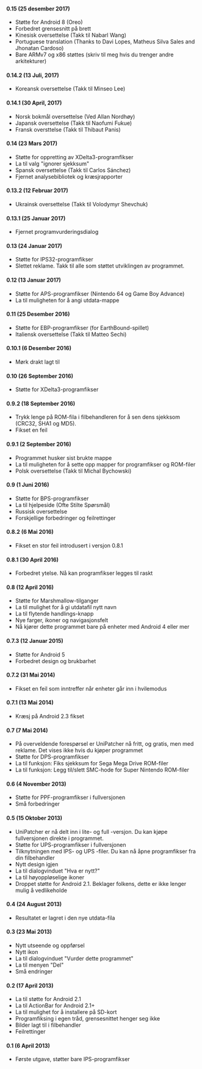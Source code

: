 #### 0.15 (25 desember 2017)
- Støtte for Android 8 (Oreo)
- Forbedret grensesnitt på brett
- Kinesisk oversettelse (Takk til Nabarl Wang)
- Portuguese translation (Thanks to Davi Lopes, Matheus Silva Sales and Jhonatan Cardoso)
- Bare ARMv7 og x86 støttes (skriv til meg hvis du trenger andre arkitekturer)

#### 0.14.2 (13 Juli, 2017)
- Koreansk oversettelse (Takk til Minseo Lee)

#### 0.14.1 (30 April, 2017)
- Norsk bokmål oversettelse (Ved Allan Nordhøy)
- Japansk oversettelse (Takk til Naofumi Fukue)
- Fransk oversttelse (Takk til Thibaut Panis)

#### 0.14 (23 Mars 2017)

- Støtte for oppretting av XDelta3-programfikser
- La til valg "ignorer sjekksum"
- Spansk oversettelse (Takk til Carlos Sánchez)
- Fjernet analysebibliotek og kræsjrapporter

#### 0.13.2 (12 Februar 2017)

- Ukrainsk oversettelse (Takk til Volodymyr Shevchuk)

#### 0.13.1 (25 Januar 2017)

- Fjernet programvurderingsdialog

#### 0.13 (24 Januar 2017)

- Støtte for IPS32-programfikser
- Slettet reklame. Takk til alle som støttet utviklingen av programmet.

#### 0.12 (13 Januar 2017)

- Støtte for APS-programfikser (Nintendo 64 og Game Boy Advance)
- La til muligheten for å angi utdata-mappe

#### 0.11 (25 Desember 2016)

- Støtte for EBP-programfikser (for EarthBound-spillet)
- Italiensk oversettelse (Takk til Matteo Sechi)

#### 0.10.1 (6 Desember 2016)

- Mørk drakt lagt til

#### 0.10 (26 September 2016)

- Støtte for XDelta3-programfikser

#### 0.9.2 (18 September 2016)

- Trykk lenge på ROM-fila i filbehandleren for å sen dens sjekksom (CRC32, SHA1 og MD5).
- Fikset en feil

#### 0.9.1 (2 September 2016)

- Programmet husker sist brukte mappe
- La til muligheten for å sette opp mapper for programfikser og ROM-filer
- Polsk oversettelse (Takk til Michal Bychowski)

#### 0.9 (1 Juni 2016)

- Støtte for BPS-programfikser
- La til hjelpeside (Ofte Stilte Spørsmål)
- Russisk oversettelse
- Forskjellige forbedringer og feilrettinger

#### 0.8.2 (6 Mai 2016)

- Fikset en stor feil introdusert i versjon 0.8.1

#### 0.8.1 (30 April 2016)

- Forbedret ytelse. Nå kan programfikser legges til raskt

#### 0.8 (12 April 2016)

- Støtte for Marshmallow-tilganger
- La til mulighet for å gi utdatafil nytt navn
- La til flytende handlings-knapp
- Nye farger, ikoner og navigasjonsfelt
- Nå kjører dette programmet bare på enheter med Android 4 eller mer

#### 0.7.3 (12 Januar 2015)

- Støtte for Android 5
- Forbedret design og brukbarhet

#### 0.7.2 (31 Mai 2014)

- Fikset en feil som inntreffer når enheter går inn i hvilemodus

#### 0.7.1 (13 Mai 2014)

- Kræsj på Android 2.3 fikset

#### 0.7 (7 Mai 2014)

- På overveldende forespørsel er UniPatcher nå fritt, og gratis, men med reklame. Det vises ikke hvis du kjøper programmet
- Støtte for DPS-programfikser
- La til funksjon: Fiks sjekksum for Sega Mega Drive ROM-filer
- La til funksjon: Legg til/slett SMC-hode for Super Nintendo ROM-filer

#### 0.6 (4 November 2013)

- Støtte for PPF-programfikser i fullversjonen
- Små forbedringer

#### 0.5 (15 Oktober 2013)

- UniPatcher er nå delt inn i lite- og full -versjon. Du kan kjøpe fullversjonen direkte i programmet.
- Støtte for UPS-programfikser i fullversjonen
- Tilknytningen med IPS- og UPS -filer. Du kan nå åpne programfikser fra din filbehandler
- Nytt design igjen
- La til dialogvinduet "Hva er nytt?"
- La til høyoppløselige ikoner
- Droppet støtte for Android 2.1. Beklager folkens, dette er ikke lenger mulig å vedlikeholde

#### 0.4 (24 August 2013)

- Resultatet er lagret i den nye utdata-fila

#### 0.3 (23 Mai 2013)

- Nytt utseende og oppførsel
- Nytt ikon
- La til dialogvinduet "Vurder dette programmet"
- La til menyen "Del"
- Små endringer

#### 0.2 (17 April 2013)

- La til støtte for Android 2.1
- La til ActionBar for Android 2.1+
- La til mulighet for å installere på SD-kort
- Programfiksing i egen tråd, grensesnittet henger seg ikke
- Bilder lagt til i filbehandler
- Feilrettinger

#### 0.1 (6 April 2013)

- Første utgave, støtter bare IPS-programfikser